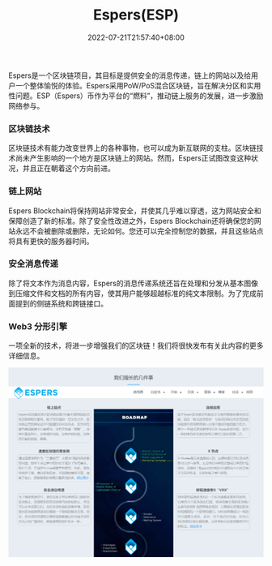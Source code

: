 ﻿---
weight: 
title: "Espers(ESP)"
description: "Espers是一个区块链，其目标是提供安全的消息传递，链上的网站以及给用户一个整体愉悦的体验"
date: 2022-07-21T21:57:40+08:00
lastmod: 2022-07-21T16:45:40+08:00
draft: false
authors: ["MineW"]
featuredImage: "espersesp.webp"
link: "Espers(ESP)"
tags: ["数字代币","Espers(ESP)"]
categories: ["navigation"]
navigation: ["数字代币"]
lightgallery: true
toc: true
pinned: false
recommend: false
recommend1: false
---
Espers是一个区块链项目，其目标是提供安全的消息传递，链上的网站以及给用户一个整体愉悦的体验。Espers采用PoW/PoS混合区块链，旨在解决分区和实用性问题。ESP（Espers）币作为平台的“燃料”，推动链上服务的发展，进一步激励网络参与。

### 区块链技术

区块链技术有能力改变世界上的各种事物，也可以成为新互联网的支柱。区块链技术尚未产生影响的一个地方是区块链上的网站。然而，Espers正试图改变这种状况，并且正在朝着这个方向前进。

### 链上网站

Espers Blockchain将保持网站非常安全，并使其几乎难以穿透，这为网站安全和保障创造了新的标准。除了安全性改进之外，Espers Blockchain还将确保您的网站永远不会被删除或删除，无论如何。您还可以完全控制您的数据，并且这些站点将具有更快的服务器时间。

### 安全消息传递

除了将文本作为消息内容，Espers的消息传递系统还旨在处理和分发从基本图像到压缩文件和文档的所有内容，使其用户能够超越标准的纯文本限制。为了完成前面提到的侧链系统和跨链接口。

### Web3 分形引擎

一项全新的技术，将进一步增强我们的区块链！我们将很快发布有关此内容的更多详细信息。

![image-20220721112614320](image-20220721112614320.png)